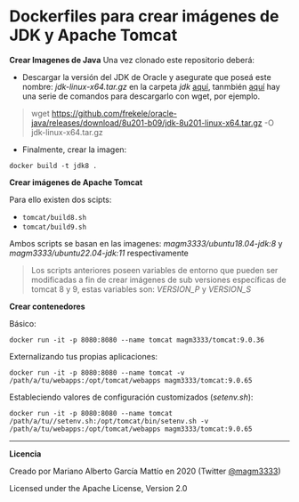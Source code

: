 # Dockerfiles para crear imágenes de JDK y Apache Tomcat

**Crear Imagenes de Java**
Una vez clonado este repositorio deberá:
- Descargar la versión del JDK de Oracle y asegurate que poseá este nombre: *jdk-linux-x64.tar.gz* en la carpeta *jdk* [aquí](https://www.oracle.com/java/technologies/javase/javase8u211-later-archive-downloads.html), tanmbién [aquí](https://gist.github.com/hgomez/9650687) hay una serie de comandos para descargarlo con wget, por ejemplo.
> wget https://github.com/frekele/oracle-java/releases/download/8u201-b09/jdk-8u201-linux-x64.tar.gz -O jdk-linux-x64.tar.gz 
- Finalmente, crear la imagen:

```
docker build -t jdk8 .
```

**Crear imágenes de Apache Tomcat**

Para ello existen dos scipts:
- ```tomcat/build8.sh```
- ```tomcat/build9.sh```

Ambos scripts se basan en las imagenes: *magm3333/ubuntu18.04-jdk:8* y *magm3333/ubuntu22.04-jdk:11* respectivamente
> Los scripts anteriores poseen variables de entorno que pueden ser modificadas a fin de crear imágenes de sub versiones específicas de tomcat 8 y 9, estas variables son: *VERSION_P* y *VERSION_S*


**Crear contenedores**

Básico:
```
docker run -it -p 8080:8080 --name tomcat magm3333/tomcat:9.0.36
```

Externalizando tus propias aplicaciones:
```
docker run -it -p 8080:8080 --name tomcat -v /path/a/tu/webapps:/opt/tomcat/webapps magm3333/tomcat:9.0.65
```

Estableciendo valores de configuración customizados (*setenv.sh*):
```
docker run -it -p 8080:8080 --name tomcat /path/a/tu//setenv.sh:/opt/tomcat/bin/setenv.sh -v /path/a/tu/webapps:/opt/tomcat/webapps magm3333/tomcat:9.0.65
```
---

**Licencia**

Creado por Mariano Alberto García Mattío en 2020 (Twitter [@magm3333](https://twitter.com/magm3333))

Licensed under the Apache License, Version 2.0
